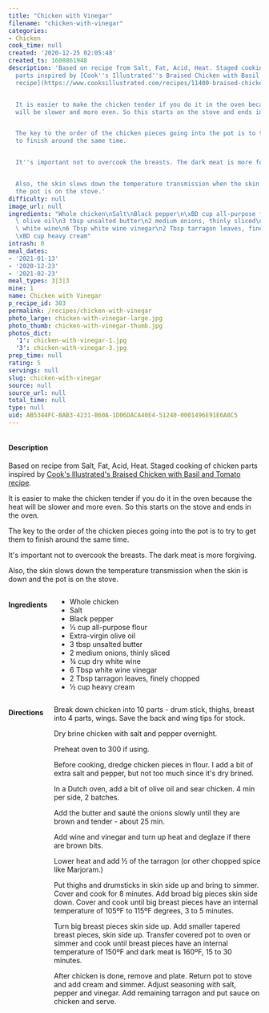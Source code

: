 ```yaml
---
title: "Chicken with Vinegar"
filename: "chicken-with-vinegar"
categories:
- Chicken
cook_time: null
created: '2020-12-25 02:05:48'
created_ts: 1608861948
description: 'Based on recipe from Salt, Fat, Acid, Heat. Staged cooking of chicken
  parts inspired by [Cook''s Illustrated''s Braised Chicken with Basil and Tomato
  recipe](https://www.cooksillustrated.com/recipes/11400-braised-chicken-with-basil-and-tomato).


  It is easier to make the chicken tender if you do it in the oven because the heat
  will be slower and more even. So this starts on the stove and ends in the oven.


  The key to the order of the chicken pieces going into the pot is to try to get them
  to finish around the same time.


  It''s important not to overcook the breasts. The dark meat is more forgiving.


  Also, the skin slows down the temperature transmission when the skin is down and
  the pot is on the stove.'
difficulty: null
image_url: null
ingredients: "Whole chicken\nSalt\nBlack pepper\n\xBD cup all-purpose flour\nExtra-virgin\
  \ olive oil\n3 tbsp unsalted butter\n2 medium onions, thinly sliced\n\xBE cup dry\
  \ white wine\n6 Tbsp white wine vinegar\n2 Tbsp tarragon leaves, finely chopped\n\
  \xBD cup heavy cream"
intrash: 0
meal_dates:
- '2021-01-13'
- '2020-12-23'
- '2021-02-23'
meal_types: 3|3|3
mine: 1
name: Chicken with Vinegar
p_recipe_id: 303
permalink: /recipes/chicken-with-vinegar
photo_large: chicken-with-vinegar-large.jpg
photo_thumb: chicken-with-vinegar-thumb.jpg
photos_dict:
  '1': chicken-with-vinegar-1.jpg
  '3': chicken-with-vinegar-3.jpg
prep_time: null
rating: 5
servings: null
slug: chicken-with-vinegar
source: null
source_url: null
total_time: null
type: null
uid: AB5344FC-BAB3-4231-B60A-1D06DACA40E4-51240-0001496E91E6A8C5
---
```

<div class="large-8 medium-7 columns" id="writeup">		<div id="description"><h4>Description</h4>
<div class="box box-description content"><p>Based on recipe from Salt, Fat, Acid, Heat. Staged cooking of chicken parts inspired by <a href="https://www.cooksillustrated.com/recipes/11400-braised-chicken-with-basil-and-tomato">Cook's Illustrated's Braised Chicken with Basil and Tomato recipe</a>.</p>
<p>It is easier to make the chicken tender if you do it in the oven because the heat will be slower and more even. So this starts on the stove and ends in the oven.</p>
<p>The key to the order of the chicken pieces going into the pot is to try to get them to finish around the same time.</p>
<p>It's important not to overcook the breasts. The dark meat is more forgiving.</p>
<p>Also, the skin slows down the temperature transmission when the skin is down and the pot is on the stove.</p>
</div></div>	</div><!-- #writeup -->
</div><!-- #row-one -->
<div class="row" id="row-two">	<div class="medium-4 small-5 columns" id="ingredients"><h4>Ingredients</h4><div class="box box-ingredients content"><ul>
<li>Whole chicken</li>
<li>Salt</li>
<li>Black pepper</li>
<li>½ cup all-purpose flour</li>
<li>Extra-virgin olive oil</li>
<li>3 tbsp unsalted butter</li>
<li>2 medium onions, thinly sliced</li>
<li>¾ cup dry white wine</li>
<li>6 Tbsp white wine vinegar</li>
<li>2 Tbsp tarragon leaves, finely chopped</li>
<li>½ cup heavy cream</li>
</ul>
</div>	</div>	<div class="medium-6 small-7 columns" id="directions"><h4>Directions</h4><div class="box box-directions content"><p>Break down chicken into 10 parts - drum stick, thighs, breast into 4 parts, wings. Save the back and wing tips for stock.</p>
<p>Dry brine chicken with salt and pepper overnight.</p>
<p>Preheat oven to 300 if using.</p>
<p>Before cooking, dredge chicken pieces in flour. I add a bit of extra salt and pepper, but not too much since it's dry brined.</p>
<p>In a Dutch oven, add a bit of olive oil and sear chicken. 4 min per side, 2 batches.</p>
<p>Add the butter and sauté the onions slowly until they are brown and tender - about 25 min.</p>
<p>Add wine and vinegar and turn up heat and deglaze if there are brown bits.</p>
<p>Lower heat and add ½ of the tarragon (or other chopped spice like Marjoram.)</p>
<p>Put thighs and drumsticks in skin side up and bring to simmer. Cover and cook for 8 minutes. Add broad big pieces skin side down. Cover and cook until big breast pieces have an internal temperature of 105ºF to 115ºF degrees, 3 to 5 minutes.</p>
<p>Turn big breast pieces skin side up. Add smaller tapered breast pieces, skin side up. Transfer covered pot to oven or simmer and cook until breast pieces have an internal temperature of 150ºF and dark meat is 160ºF, 15 to 30 minutes.</p>
<p>After chicken is done, remove and plate. Return pot to stove and add cream and simmer. Adjust seasoning with salt, pepper and vinegar. Add remaining tarragon and put sauce on chicken and serve.</p>
</div>	</div>